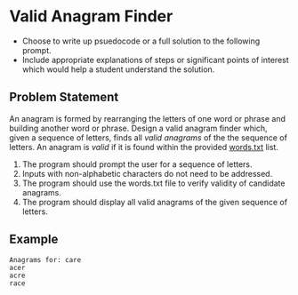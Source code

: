 # Valid Anagram Finder

* Choose to write up psuedocode or a full solution to the following prompt. 
* Include appropriate explanations of steps or significant points of interest which would help a student understand the solution.


## Problem Statement

An anagram is formed by rearranging the letters of one word or phrase and building another word or phrase. Design a valid anagram finder which, given a sequence of letters, finds all *valid anagrams* of the the sequence of letters. An anagram is *valid* if it is found within the provided [words.txt](https://github.com/b-meermans/words/blob/main/words.txt) list.

1. The program should prompt the user for a sequence of letters.
2. Inputs with non-alphabetic characters do not need to be addressed.
3. The program should use the words.txt file to verify validity of candidate anagrams.
4. The program should display all valid anagrams of the given sequence of letters.

## Example
```
Anagrams for: care
acer
acre
race
```
